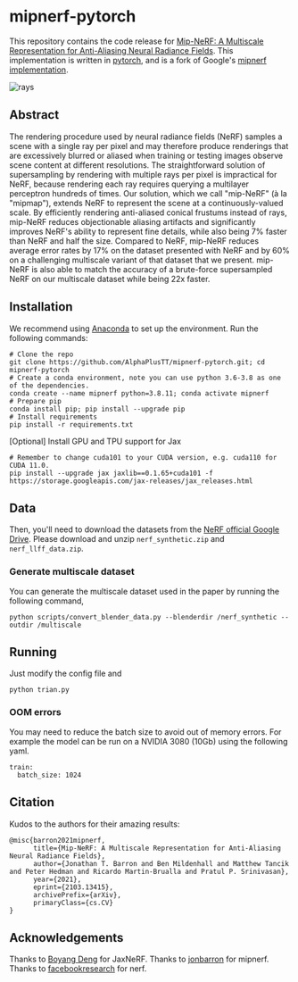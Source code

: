 # mipnerf-pytorch

This repository contains the code release for
[Mip-NeRF: A Multiscale Representation for Anti-Aliasing Neural Radiance Fields](https://jonbarron.info/mipnerf/).
This implementation is written in [pytorch](https://pytorch.org/), and
is a fork of Google's [mipnerf implementation](https://github.com/google/mipnerf).

![rays](https://user-images.githubusercontent.com/3310961/118305131-6ce86700-b49c-11eb-99b8-adcf276e9fe9.jpg)

## Abstract

The rendering procedure used by neural radiance fields (NeRF) samples a scene
with a single ray per pixel and may therefore produce renderings that are
excessively blurred or aliased when training or testing images observe scene
content at different resolutions. The straightforward solution of supersampling
by rendering with multiple rays per pixel is impractical for NeRF, because
rendering each ray requires querying a multilayer perceptron hundreds of times.
Our solution, which we call "mip-NeRF" (à la "mipmap"), extends NeRF to
represent the scene at a continuously-valued scale. By efficiently rendering
anti-aliased conical frustums instead of rays, mip-NeRF reduces objectionable
aliasing artifacts and significantly improves NeRF's ability to represent
fine details, while also being 7% faster than NeRF and half the size. Compared
to NeRF, mip-NeRF reduces average error rates by 17% on the dataset presented
with NeRF and by 60% on a challenging multiscale variant of that dataset that
we present. mip-NeRF is also able to match the accuracy of a brute-force
supersampled NeRF on our multiscale dataset while being 22x faster.


## Installation
We recommend using [Anaconda](https://www.anaconda.com/products/individual) to set
up the environment. Run the following commands:

```
# Clone the repo
git clone https://github.com/AlphaPlusTT/mipnerf-pytorch.git; cd mipnerf-pytorch
# Create a conda environment, note you can use python 3.6-3.8 as one of the dependencies.
conda create --name mipnerf python=3.8.11; conda activate mipnerf
# Prepare pip
conda install pip; pip install --upgrade pip
# Install requirements
pip install -r requirements.txt
```

[Optional] Install GPU and TPU support for Jax
```
# Remember to change cuda101 to your CUDA version, e.g. cuda110 for CUDA 11.0.
pip install --upgrade jax jaxlib==0.1.65+cuda101 -f https://storage.googleapis.com/jax-releases/jax_releases.html
```

## Data

Then, you'll need to download the datasets
from the [NeRF official Google Drive](https://drive.google.com/drive/folders/128yBriW1IG_3NJ5Rp7APSTZsJqdJdfc1).
Please download and unzip `nerf_synthetic.zip` and `nerf_llff_data.zip`.

### Generate multiscale dataset
You can generate the multiscale dataset used in the paper by running the following command,
```
python scripts/convert_blender_data.py --blenderdir /nerf_synthetic --outdir /multiscale
```

## Running

Just modify the config file and
```
python trian.py
```

### OOM errors
You may need to reduce the batch size to avoid out of memory errors. For example the model can be run on a NVIDIA 3080 (10Gb) using the following yaml. 
```
train:
  batch_size: 1024
```

## Citation
Kudos to the authors for their amazing results:

```
@misc{barron2021mipnerf,
      title={Mip-NeRF: A Multiscale Representation for Anti-Aliasing Neural Radiance Fields},
      author={Jonathan T. Barron and Ben Mildenhall and Matthew Tancik and Peter Hedman and Ricardo Martin-Brualla and Pratul P. Srinivasan},
      year={2021},
      eprint={2103.13415},
      archivePrefix={arXiv},
      primaryClass={cs.CV}
}
```

## Acknowledgements
Thanks to [Boyang Deng](https://boyangdeng.com/) for JaxNeRF.
Thanks to [jonbarron](https://github.com/jonbarron) for mipnerf.
Thanks to [facebookresearch](https://github.com/facebookresearch/pytorch3d) for nerf.
